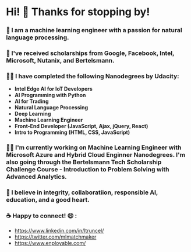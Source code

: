 # Hi! 👋 Thanks for stopping by! 



### 🔭 I am a machine learning engineer with a passion for natural language processing. 

### 🌱 I've received scholarships from Google, Facebook, Intel, Microsoft, Nutanix, and Bertelsmann.  

### :woman_student: I have completed the following Nanodegrees by Udacity: 

- **Intel Edge AI for IoT Developers** 
- **AI Programming with Python**
- **AI for Trading**
- **Natural Language Processing**
- **Deep Learning** 
- **Machine Learning Engineer**
- **Front-End Developer (JavaScript, Ajax, jQuery, React)**
- **Intro to Programming (HTML, CSS, JavaScript)** 

### :construction_worker_woman: I'm currently working on Machine Learning Engineer with Microsoft Azure and Hybrid Cloud Enginner Nanodegrees.  I'm also going through the Bertelsmann Tech Scholarship Challenge Course - Introduction to Problem Solving with Advanced Analytics. 

### :sparkling_heart: I believe in integrity, collaboratiion, responsible AI, education, and a good heart. 

### :coffee: Happy to connect! :smile: : 
  - https://www.linkedin.com/in/ltruncel/
  - https://twitter.com/mlmatchmaker
  - https://www.enployable.com/


